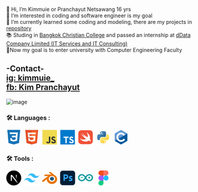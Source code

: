 👋 Hi, I’m Kimmuie or Pranchayut Netsawang 16 yrs  
👀 I’m interested in coding and software engineer is my goal  
🌱 I’m currently learned some coding and modeling, there are my projects in [repository](https://github.com/Kimmuie?tab=repositories)  
📚 Studing in [Bangkok Christian College](https://www.bcc.ac.th/) and passed an internship at [dData Company Limited (IT Services and IT Consulting)](https://th.linkedin.com/company/ddataco)  
🚩Now my goal is to enter university with Computer Engineering Faculty


-Contact-  
[ig: kimmuie_](https://instagram.com/kimmuie_)  
[fb: Kim Pranchayut](https://www.facebook.com/pranchayut.netsawang/)
-----------------------------------------------------

![image](https://github-readme-stats.vercel.app/api/top-langs/?username=kimmuie&layout=compact&langs_count=8&hide_border=true&title_color=000000&icon_color=000000&text_color=000000&bg_color=ffffff)  

### :hammer_and_wrench: Languages :
<div>
  <img src="https://github.com/devicons/devicon/blob/master/icons/css3/css3-plain.svg"  title="CSS"width="40" height="40"/>&nbsp;
  <img src="https://github.com/devicons/devicon/blob/master/icons/html5/html5-original.svg" title="HTML5"width="40" height="40"/>&nbsp;
  <img src="https://github.com/devicons/devicon/blob/master/icons/javascript/javascript-original.svg" title="JavaScript"width="40" height="40"/>&nbsp;
  <img src="https://github.com/devicons/devicon/blob/master/icons/typescript/typescript-original.svg" title="TypeScript"width="40" height="40"/>&nbsp;
  <img src="https://github.com/devicons/devicon/blob/master/icons/swift/swift-original.svg" title="Swift"width="40" height="40"/>&nbsp;
  <img src="https://github.com/devicons/devicon/blob/master/icons/python/python-original.svg" title="Python"width="40" height="40"/>&nbsp;
  <img src="https://github.com/devicons/devicon/blob/master/icons/c/c-original.svg" title="C"width="40" height="40"/>&nbsp;
</div>

### :hammer_and_wrench: Tools :
<div>
  <img src="https://github.com/devicons/devicon/blob/master/icons/nextjs/nextjs-original.svg" title="NEXT.js"width="40" height="40"/>&nbsp;
  <img src="https://github.com/devicons/devicon/blob/master/icons/tailwindcss/tailwindcss-original.svg" title="Tailwindcss"width="40" height="40"/>&nbsp;
  <img src="https://github.com/devicons/devicon/blob/master/icons/blender/blender-original.svg" title="Blender"width="40" height="40"/>&nbsp;
  <img src="https://github.com/devicons/devicon/blob/master/icons/photoshop/photoshop-original.svg" title="Photoshop"width="40" height="40"/>&nbsp;
  <img src="https://github.com/devicons/devicon/blob/master/icons/arduino/arduino-original.svg" title="Arduino"width="40" height="40"/>&nbsp;
  <img src="https://github.com/devicons/devicon/blob/master/icons/figma/figma-original.svg" title="Figma"width="40" height="40"/>&nbsp;
</div>  


